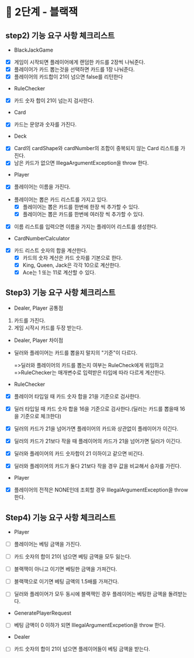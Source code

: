 # 🚀 2단계 - 블랙잭

## step2) 기능 요구 사항 체크리스트

* BlackJackGame

- [x] 게임이 시작되면 플레이어에게 랜덤한 카드를 2장씩 나눠준다.
- [x] 플레이어가 카드 뽑는것을 선택하면 카드를 1장 나눠준다.
- [x] 플레이어의 카드합이 21이 넘으면 false를 리턴한다

* RuleChecker

- [x] 카드 숫자 합이 21이 넘는지 검사한다.


* Card

- [x] 카드는 문양과 숫자를 가진다.

* Deck

- [x] Card의 cardShape와 cardNumber의 조합이 중복되지 않는 Card 리스트를 가진다.
- [x] 남은 카드가 없으면 IllegaArgumentException을 throw 한다.

* Player

- [x] 플레이어는 이름을 가진다.
- 플레이어는 뽑은 카드 리스트를 가지고 있다.
    - [x] 플레이어는 뽑은 카드를 한번에 한장 씩 추가할 수 있다.
    - [x] 플레이어는 뽑은 카드를 한번에 여러장 씩 추가할 수 있다.
-[x] 이름 리스트를 입력으면 이름을 가지는 플레이어 리스트를 생성한다.


* CardNumberCalculator

- [x] 카드 리스트 숫자의 합을 계산한다.
    - [x] 카드의 숫자 계산은 카드 숫자를 기본으로 한다.
    - [x] King, Queen, Jack은 각각 10으로 계산한다.
    - [x] Ace는 1 또는 11로 계산할 수 있다.

## Step3) 기능 요구 사항 체크리스트

* Dealer, Player 공통점

1. 카드를 가진다.
2. 게임 시작시 카드를 두장 받는다.

* Dealer, Player 차이점

* 딜러와 플레이어는 카드를 뽑을지 말지의 "기준"이 다르다.

  =>딜러와 플레이어의 카드를 뽑는지 여부는 RuleCheck에게 위임하고
  =>RuleChecker는 매개변수로 입력받은 타입에 따라 다르게 계산한다.


* RuleChecker

- [x] 플레이어 타입일 때 카드 숫자 합을 21을 기준으로 검사한다.
- [x] 딜러 타입일 때 카드 숫자 합을 16을 기준으로 검사한다.(딜러는 카드를 뽑을때 16을 기준으로 체크한다)
- [x] 딜러의 카드가 21을 넘어가면 플레이어의 카드와 상관없이 플레이어가 이긴다.
- [x] 딜러의 카드가 21보다 작을 때 플레이어의 카드가 21을 넘어가면 딜러가 이긴다.
- [x] 딜러와 플레이어의 카드 숫자합이 21 이하이고 같으면 비긴다.
- [x] 딜러와 플레이어의 카드가 둘다 21보다 작을 경우 값을 비교해서 승자를 가린다.


* Player


- [x] 플레이어의 전적은 NONE인데 조회할 경우 IllegalArgumentException을 throw 한다.

## Step4) 기능 요구 사항 체크리스트

* Player

- [ ] 플레이어는 베팅 금액을 가진다.

- [ ] 카드 숫자의 합이 21이 넘으면 베팅 금액을 모두 잃는다.
- [ ] 블랙잭이 아니고 이기면 베팅한 금액을 가져간다.
- [ ] 블랙잭으로 이기면 베팅 금액의 1.5배를 가져간다.
- [ ] 딜러와 플레이어가 모두 동시에 블랙잭인 경우 플레이어는 베팅한 금액을 돌려받는다.

* GeneratePlayerRequest

- [ ] 베팅 금액이 0 이하가 되면 IllegalArgumentExcpetion을 throw 한다.

* Dealer

- [ ] 카드 숫자의 합이 21이 넘으면 플레이어들이 베팅 금액을 받는다.

